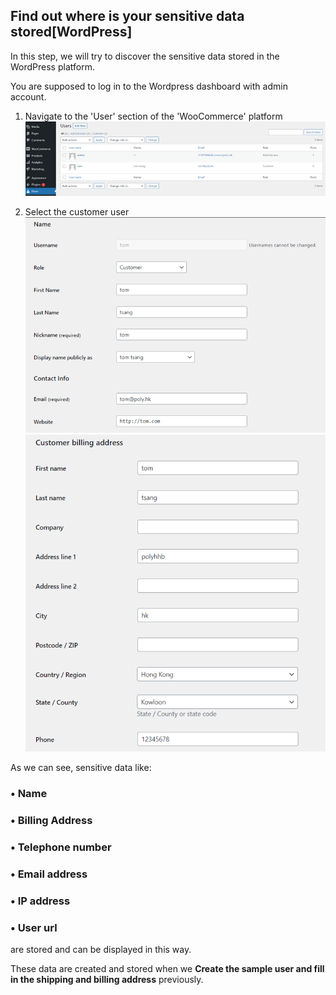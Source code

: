 ## Find out where is your sensitive data stored[WordPress]

In this step, we will try to discover the sensitive data stored in the WordPress platform. 

You are supposed to log in to the Wordpress dashboard with admin account.

1. Navigate to the 'User' section of the 'WooCommerce' platform
![order](./assets/picture15.png)

2. Select the customer user
![order](./assets/picture16.png)
![order](./assets/picture17.png)

As we can see, sensitive data like:

### • Name
### • Billing Address
### • Telephone number
### • Email address
### • IP address
### • User url

are stored and can be displayed in this way.

These data are created and stored when we **Create the sample user and fill in the shipping and billing address** previously.